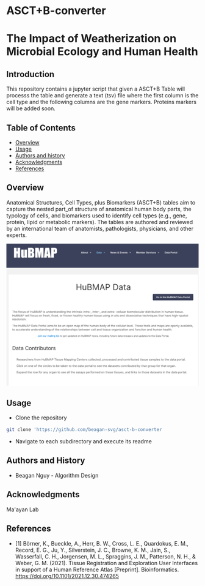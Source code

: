 # ASCT+B-converter

The Impact of Weatherization on Microbial Ecology and Human Health
=================================================

## Introduction 

This repository contains a jupyter script that given a ASCT+B Table will processs the table and generate a text (tsv) file where the first column is the cell type and the following columns are the gene markers. Proteins markers will be added soon. 

Table of Contents 
-----------------
* [Overview](#overview)
* [Usage](#usage)
* [Authors and history](#authors-and-history)
* [Acknowledgments](#acknowledgments)
* [References](#references)

## Overview
Anatomical Structures, Cell Types, plus Biomarkers (ASCT+B) tables aim to capture the nested part_of structure of anatomical human body parts, the typology of cells, and biomarkers used to identify cell types (e.g., gene, protein, lipid or metabolic markers). The tables are authored and reviewed by an international team of anatomists, pathologists, physicians, and other experts.

![cover](./HubMAP.png)

## Usage
- Clone the repository
```bash
git clone 'https://github.com/beagan-svg/asct-b-converter
```
- Navigate to each subdirectory and execute its readme 

## Authors and History

* Beagan Nguy - Algorithm Design

## Acknowledgments

Ma'ayan Lab
 
## References 
- [1] Börner, K., Bueckle, A., Herr, B. W., Cross, L. E., Quardokus, E. M., Record, E. G., Ju, Y., Silverstein, J. C., Browne, K. M., Jain, S., Wasserfall, C. H., Jorgensen, M. L., Spraggins, J. M., Patterson, N. H., & Weber, G. M. (2021). Tissue Registration and Exploration User Interfaces in support of a Human Reference Atlas [Preprint]. Bioinformatics. https://doi.org/10.1101/2021.12.30.474265

